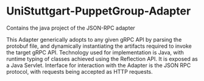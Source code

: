 # UniStuttgart-PuppetGroup-Adapter
Contains the java project of the JSON-RPC adapter

This Adapter generically adopts to any given gRPC API by parsing the protobuf file, and dynamically instantiating the artifacts required to invoke the target gRPC API.
Technology used for implementation is Java, with runtime typing of classes achieved using the Reflection API. It is exposed as a Java Servlet.
Interface for interaction with the Adapter is the JSON RPC protocol, with requests being accepted as HTTP requests.
